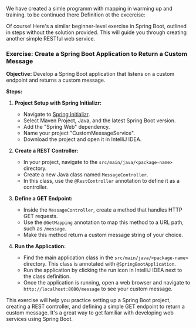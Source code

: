 We have created a simle programm with mapping in warming up and training.
to be continued there
Definition ot the excercise: 

Of course! Here's a similar beginner-level exercise in Spring Boot, outlined in steps without the solution provided. This will guide you through creating another simple RESTful web service.

### Exercise: Create a Spring Boot Application to Return a Custom Message

**Objective:** Develop a Spring Boot application that listens on a custom endpoint and returns a custom message.

**Steps:**

1. **Project Setup with Spring Initializr:**
   - Navigate to [Spring Initializr](https://start.spring.io/).
   - Select Maven Project, Java, and the latest Spring Boot version.
   - Add the "Spring Web" dependency.
   - Name your project "CustomMessageService".
   - Download the project and open it in IntelliJ IDEA.

2. **Create a REST Controller:**
   - In your project, navigate to the `src/main/java/<package-name>` directory.
   - Create a new Java class named `MessageController`.
   - In this class, use the `@RestController` annotation to define it as a controller.

3. **Define a GET Endpoint:**
   - Inside the `MessageController`, create a method that handles HTTP GET requests.
   - Use the `@GetMapping` annotation to map this method to a URL path, such as `/message`.
   - Make this method return a custom message string of your choice.

4. **Run the Application:**
   - Find the main application class in the `src/main/java/<package-name>` directory. This class is annotated with `@SpringBootApplication`.
   - Run the application by clicking the run icon in IntelliJ IDEA next to the class definition.
   - Once the application is running, open a web browser and navigate to `http://localhost:8080/message` to see your custom message.

This exercise will help you practice setting up a Spring Boot project, creating a REST controller, and defining a simple GET endpoint to return a custom message. It's a great way to get familiar with developing web services using Spring Boot.
